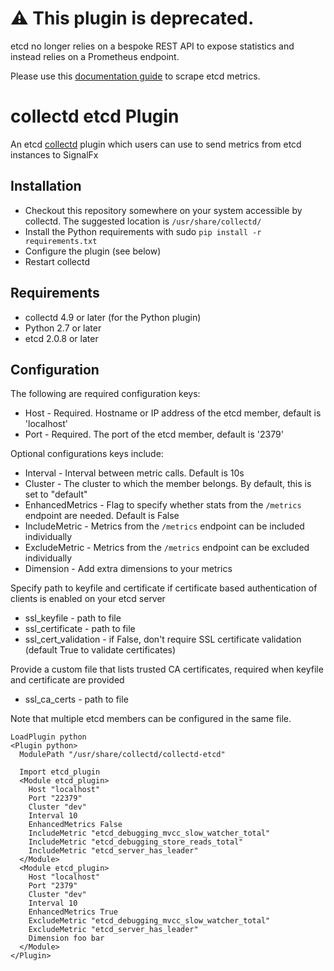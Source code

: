 # :warning: This plugin is deprecated.

etcd no longer relies on a bespoke REST API to expose statistics and instead relies on a Prometheus endpoint.

Please use this [documentation guide](https://etcd.io/docs/v3.5/metrics/) to scrape etcd metrics.

# collectd etcd Plugin

An etcd [collectd](http://www.collectd.org/) plugin which users can use to send metrics from etcd instances to SignalFx

## Installation

* Checkout this repository somewhere on your system accessible by collectd. The suggested location is `/usr/share/collectd/`
* Install the Python requirements with sudo ```pip install -r requirements.txt```
* Configure the plugin (see below)
* Restart collectd

## Requirements

* collectd 4.9 or later (for the Python plugin)
* Python 2.7 or later
* etcd 2.0.8 or later

## Configuration
The following are required configuration keys:

* Host - Required. Hostname or IP address of the etcd member, default is 'localhost'
* Port - Required. The port of the etcd member, default is '2379'

Optional configurations keys include:

* Interval - Interval between metric calls. Default is 10s
* Cluster - The cluster to which the member belongs. By default, this is set to "default"
* EnhancedMetrics - Flag to specify whether stats from the `/metrics` endpoint are needed. Default is False
* IncludeMetric - Metrics from the `/metrics` endpoint can be included individually
* ExcludeMetric - Metrics from the `/metrics` endpoint can be excluded individually
* Dimension - Add extra dimensions to your metrics

Specify path to keyfile and certificate if certificate based authentication of clients is enabled on your etcd server
* ssl_keyfile - path to file
* ssl_certificate - path to file
* ssl_cert_validation - if False, don't require SSL certificate validation (default True to validate certificates)

Provide a custom file that lists trusted CA certificates, required when keyfile and certificate are provided
* ssl_ca_certs - path to file

Note that multiple etcd members can be configured in the same file.

```
LoadPlugin python
<Plugin python>
  ModulePath "/usr/share/collectd/collectd-etcd"

  Import etcd_plugin
  <Module etcd_plugin>
    Host "localhost"
    Port "22379"
    Cluster "dev"
    Interval 10
    EnhancedMetrics False
    IncludeMetric "etcd_debugging_mvcc_slow_watcher_total"
    IncludeMetric "etcd_debugging_store_reads_total"
    IncludeMetric "etcd_server_has_leader"
  </Module>
  <Module etcd_plugin>
    Host "localhost"
    Port "2379"
    Cluster "dev"
    Interval 10
    EnhancedMetrics True
    ExcludeMetric "etcd_debugging_mvcc_slow_watcher_total"
    ExcludeMetric "etcd_server_has_leader"
    Dimension foo bar
  </Module>
</Plugin>
```
